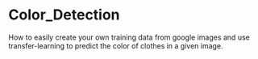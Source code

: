 # Color_Detection

How to easily create your own training data from google images and use transfer-learning to predict the color of clothes in a given image.
